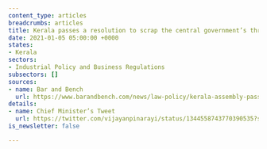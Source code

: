 ```yaml
---
content_type: articles
breadcrumbs: articles
title: Kerala passes a resolution to scrap the central government’s three farm laws
date: 2021-01-05 05:00:00 +0000
states:
- Kerala
sectors:
- Industrial Policy and Business Regulations
subsectors: []
sources:
- name: Bar and Bench
  url: https://www.barandbench.com/news/law-policy/kerala-assembly-passes-unanimous-resolution-against-three-farm-laws-lone-bjp-mla-o-rajagopal-does-not-oppose
details:
- name: Chief Minister’s Tweet
  url: https://twitter.com/vijayanpinarayi/status/1344558743770390535?s=20
is_newsletter: false

---
```

